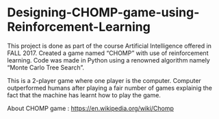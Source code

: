 # Designing-CHOMP-game-using-Reinforcement-Learning
This project is done as part of the course Artificial Intelligence offered in FALL 2017. 
Created a game named “CHOMP” with use of reinforcement learning.
Code was made in Python using a renowned algorithm namely “Monte Carlo Tree Search”. 
 
This is a 2-player game where one player is the computer. Computer outperformed humans after playing a fair number of games explainig the fact that the machine has learnt how to play the game.

About CHOMP game : https://en.wikipedia.org/wiki/Chomp
